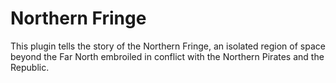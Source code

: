 # Northern Fringe
This plugin tells the story of the Northern Fringe, an isolated region of space beyond the Far North embroiled in conflict with the Northern Pirates and the Republic.